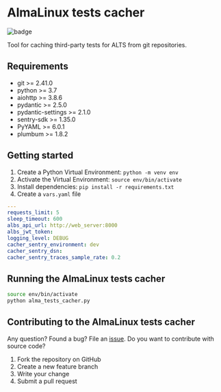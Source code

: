# AlmaLinux tests cacher

![badge](https://img.shields.io/endpoint?url=https://gist.githubusercontent.com/maccelf/809b43cccaf8256b03fc0103e245eefc/raw/alma-tests-cacher-badge__main.json)

Tool for caching third-party tests for ALTS from git repositories.

## Requirements

* git >= 2.41.0
* python >= 3.7
* aiohttp >= 3.8.6
* pydantic >= 2.5.0
* pydantic-settings >= 2.1.0
* sentry-sdk >= 1.35.0
* PyYAML >= 6.0.1
* plumbum >= 1.8.2

## Getting started

1. Create a Python Virtual Environment: `python -m venv env`
2. Activate the Virtual Environment: `source env/bin/activate`
3. Install dependencies: `pip install -r requirements.txt`
4. Create a `vars.yaml` file
```yaml
---
requests_limit: 5
sleep_timeout: 600
albs_api_url: http://web_server:8000
albs_jwt_token:
logging_level: DEBUG
cacher_sentry_environment: dev
cacher_sentry_dsn:
cacher_sentry_traces_sample_rate: 0.2
```

## Running the AlmaLinux tests cacher
```bash
source env/bin/activate
python alma_tests_cacher.py
```

## Contributing to the AlmaLinux tests cacher

Any question? Found a bug? File an [issue](https://github.com/AlmaLinux/alma-tests-cacher/issues).
Do you want to contribute with source code?
1. Fork the repository on GitHub
2. Create a new feature branch
3. Write your change
4. Submit a pull request
